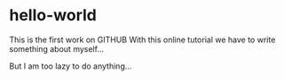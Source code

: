 # hello-world
This is the first work on GITHUB
With this online tutorial we have to write something about myself...

But I am too lazy to do anything...
